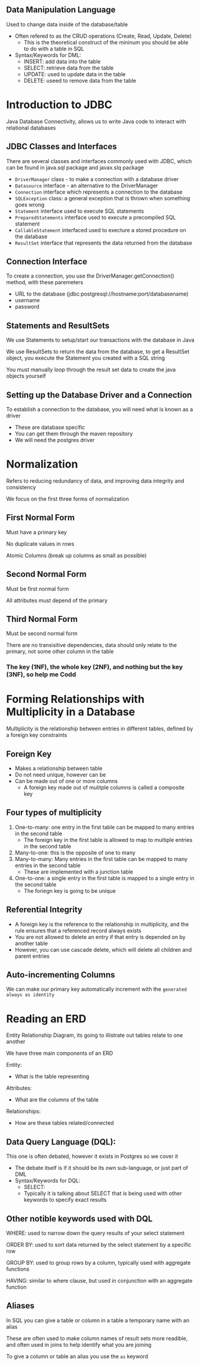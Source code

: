 ## Data Manipulation Language

Used to change data inside of the database/table
- Often refered to as the CRUD operations (Create, Read, Update, Delete)
    - This is the theoretical construct of the mininum you should be able to do with a table in SQL
- Syntax/Keywords for DML:
    - INSERT: add data into the table
    - SELECT: retrieve data from the table
    - UPDATE: used to update data in the table
    - DELETE: useed to remove data from the table

# Introduction to JDBC

Java Database Connectivity, allows us to write Java code to interact with relational databases

## JDBC Classes and Interfaces

There are several classes and interfaces commonly used with JDBC, which can be found in java.sql package and javax.slq package

- `DriverManager` class - to make a connection with a database driver
- `Datasource` interface - an alternative to the DriverManager
- `Connection` interface which represents a connection to the database
- `SQLException` class: a general exception that is thrown when something goes wrong
- `Statement` interface used to execute SQL statements
- `PreparedStatements` interface used to execute a precompiled SQL statement
- `CallableStatement` interfaced used to execture a stored procedure on the database
- `ResultSet` interface that represents the data returned from the database

## Connection Interface

To create a connection, you use the DriverManager.getConnection() method, with these paremeters
- URL to the database (jdbc:postgresql://hostname:port/databasename)
- username
- password

## Statements and ResultSets

We use Statements to setup/start our transactions with the database in Java

We use ResultSets to return the data from the database, to get a ResultSet object, you execute the Statement you created with a SQL string

You must manually loop through the result set data to create the java objects yourself

## Setting up the Database Driver and a Connection

To establish a connection to the database, you will need what is known as a driver
- These are database specific
- You can get them through the maven repository
- We will need the postgres driver

# Normalization

Refers to reducing redundancy of data, and improving data integrity and consistency

We focus on the first three forms of normalization

## First Normal Form

Must have a primary key

No duplicate values in rows

Atomic Columns (break up columns as small as possible)

## Second Normal Form

Must be first normal form

All attributes must depend of the primary

## Third Normal Form

Must be second normal form

There are no transisitive dependencies, data should only relate to the primary, not some other column in the table

### The key (1NF), the whole key (2NF), and nothing but the key (3NF), so help me Codd

# Forming Relationships with Multiplicity in a Database

Multiplicity is the relationship between entries in different tables, defined by a foreign key constraints

## Foreign Key
- Makes a relationship between table
- Do not need unique, however can be
- Can be made out of one or more columns
    - A foreign key made out of mulitple columns is called a composite key

## Four types of multiplicity

1. One-to-many: one entry in the first table can be mapped to many entries in the second table
    - The foreign key in the first table is allowed to map to multiple entries in the second table
2. Many-to-one: this is the opposite of one to many
3. Many-to-many: Many entries in the first table can be mapped to many entries in the second table
    - These are implemented with a junction table
4. One-to-one: a single entry in the first table is mapped to a single entry in the second table
    - The foriegn key is going to be unique

## Referential Integrity

- A foreign key is the reference to the relationship in multiplicity, and the rule ensures that a referenced record always exists
- You are not allowed to delete an entry if that entry is depended on by another table
- However, you can use cascade delete, which will delete all children and parent entries

## Auto-incrementing Columns

We can make our primary key automatically increment with the `generated always as identity`

# Reading an ERD

Entity Relationship Diagram, its going to illistrate out tables relate to one another

We have three main components of an ERD

Entity:
- What is the table representing

Attributes:
- What are the columns of the table

Relationships:
- How are these tables related/connected

## Data Query Language (DQL):

This one is often debated, however it exists in Postgres so we cover it
- The debate itself is if it should be its own sub-language, or just part of DML
- Syntax/Keywords for DQL:
    - SELECT:
    - Typically it is talking about SELECT that is being used with other keywords to specify exact results

## Other notible keywords used with DQL

WHERE: used to narrow down the query results of your select statement

ORDER BY: used to sort data returned by the select statement by a specific row

GROUP BY: used to group rows by a column, typically used with aggregate functions

HAVING: similar to where clause, but used in conjunction with an aggregate function

## Aliases

In SQL you can give a table or column in a table a temporary name with an alias

These are often used to make column names of result sets more readible, and often used in joins to help identify what you are joining

To give a column or table an alias you use the `as` keyword

